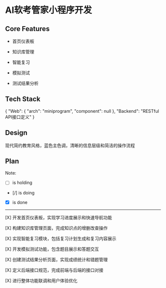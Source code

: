# AI软考管家小程序开发

## Core Features

- 首页仪表板

- 知识库管理

- 智能复习

- 模拟测试

- 测试结果分析

## Tech Stack

{
  "Web": {
    "arch": "miniprogram",
    "component": null
  },
  "Backend": "RESTful API接口定义"
}

## Design

现代简约教育风格，蓝色主色调，清晰的信息层级和简洁的操作流程

## Plan

Note: 

- [ ] is holding
- [/] is doing
- [X] is done

---

[X] 开发首页仪表板，实现学习进度展示和快速导航功能

[X] 构建知识库管理页面，完成知识点的增删改查操作

[X] 实现智能复习模块，包括复习计划生成和复习内容展示

[X] 开发模拟测试功能，包含题目展示和答题交互

[X] 创建测试结果分析页面，实现成绩统计和错题管理

[X] 定义后端接口规范，完成前端与后端的接口对接

[X] 进行整体功能联调和用户体验优化
